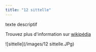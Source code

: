 ```yaml
---
title: "12 sittelle"
---
```

texte descriptif



Trouvez plus d'information sur [wikipédia](https://fr.wikipedia.org/wiki/Wikip%C3%A9dia:Accueil_principal)

![sittelle](/images/12 sittelle.JPg)